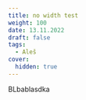 ```yaml
---
title: no width test
weight: 100
date: 13.11.2022
draft: false
tags:
  - Aleš
cover:
  hidden: true
---
```

B﻿Lbablasdka